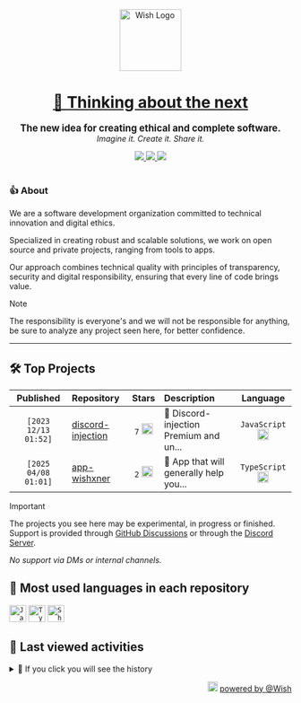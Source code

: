 <div align="center">
  <picture>
    <source srcset="https://cxn.vercel.app/imgs/logo/wish/wish-light.png" media="(prefers-color-scheme: dark)"/>
    <img src="https://cxn.vercel.app/imgs/logo/wish/wish-dark.png" alt="Wish Logo" height="110" loading="lazy" />
  </picture>

  <h1>
    <a href="https://github.com/wishware">
      💉 Thinking about the next
    </a>
  </h1>
</div>

<p align="center">
  <strong style="font-size: 1.2em;">The new idea for creating ethical and complete software.</strong><br/>
  <em>Imagine it. Create it. Share it.</em>
</p>

<div align="center">
  <a aria-label="Discord" href="https://discord.gg/A6Vu7gYE">
    <img src="https://img.shields.io/discord/903684797560397915?color=%23e3aef0&logo=discord&style=flat-square&logoColor=fff&label=Chat">
  </a>
  <a aria-label="Followers" href="https://github.com/orgs/wishware">
    <img src="https://img.shields.io/github/followers/wishware?color=%23e3aef0&logo=github&style=flat-square&logoColor=fff&label=Follow">
  </a>
  <a aria-label="Github Community" href="https://github.com/orgs/wishware/discussions">
    <img src="https://img.shields.io/badge/Community-Discussions-%23e3aef0?logo=github&style=flat-square&logoColor=fff">
  </a>
</div>
<br/>

### 👍 About

We are a software development organization committed to technical innovation and digital ethics.

Specialized in creating robust and scalable solutions, we work on open source and private projects, ranging from tools to apps. 

Our approach combines technical quality with principles of transparency, security and digital responsibility, ensuring that every line of code brings value.

> [!NOTE]  
> 
> The responsibility is everyone's and we will not be responsible for anything, be sure to analyze any project seen here, for better confidence. 

---

## 🛠 Top Projects

<!--repository:start-->
|            Published            | Repository                                                         |                                                                        Stars                                                                        | Description                            |                                                           Language                                                           |
| :-----------------------------: | :----------------------------------------------------------------- | :-------------------------------------------------------------------------------------------------------------------------------------------------: | :------------------------------------- | :--------------------------------------------------------------------------------------------------------------------------: |
| <code>[2023 12/13 01:52]</code> | [discord-injection](https://github.com/wishware/discord-injection) | <code>7</code> <img src="https://github.com/user-attachments/assets/320cf792-938e-491f-b54c-62b7c653ce31" alt="Star icon" height="20" width="20" /> | 💉 Discord-injection Premium and un... | <code>JavaScript</code> <img src="https://skillicons.dev/icons?i=javascript" alt="JavaScript icon" height="20" width="20" /> |
| <code>[2025 04/08 01:01]</code> | [app-wishxner](https://github.com/wishware/app-wishxner)           | <code>2</code> <img src="https://github.com/user-attachments/assets/320cf792-938e-491f-b54c-62b7c653ce31" alt="Star icon" height="20" width="20" /> | 📡 App that will generally help you... | <code>TypeScript</code> <img src="https://skillicons.dev/icons?i=typescript" alt="TypeScript icon" height="20" width="20" /> |
<!-- Last update: 2025-05-25T05:20:44.844Z -->
<!--repository:end-->

> [!IMPORTANT]  
>
> The projects you see here may be experimental, in progress or finished. 
> Support is provided through [GitHub Discussions](https://github.com/orgs/wishware/discussions/categories/general) or through the [Discord Server](https://discord.gg/A6Vu7gYE).
>
> *No support via DMs or internal channels.*  

## 📌 Most used languages in each repository

<!--languages:start-->
<code><img src="https://skillicons.dev/icons?i=javascript" alt="JavaScript icon" height="30" width="30" /></code>
<code><img src="https://skillicons.dev/icons?i=typescript" alt="TypeScript icon" height="30" width="30" /></code>
<code><img src="https://github.com/user-attachments/assets/76a9fd72-22ac-46f0-a3bd-d2a7dc1119f9" alt="Shell icon unknown" height="30" width="30" /></code>
<!-- Last update: 2025-05-25T05:20:45.403Z -->
<!--languages:end-->

## 📌 Last viewed activities

<!--activity:start-->
<details><summary>🎯 If you click you will see the history</summary>

`[2025 05/24 02:54]` 📝 Made `2` commits in [billoneta/kitsune](https://github.com/billoneta/kitsune)<br/>
`[2025 05/24 02:54]` 🎉 Merged PR [`#17`](https://github.com/billoneta/kitsune/pull/17 'chore(deps): update dependency semantic-release to v24.2.5') in [billoneta/kitsune](https://github.com/billoneta/kitsune)<br/>
`[2025 05/24 02:01]` 📝 Made `1` commit in [k4itrun/.github](https://github.com/k4itrun/.github)<br/>
`[2025 05/24 01:57]` 📝 Made `1` commit in [k4itrun/wish](https://github.com/k4itrun/wish)<br/>
`[2025 05/24 01:55]` 📝 Made `2` commits in [k4itrun/.github](https://github.com/k4itrun/.github)<br/>
`[2025 05/24 00:07]` 📝 Made `11` commits in [k4itrun/wish](https://github.com/k4itrun/wish)<br/>
`[2025 05/23 02:06]` 🎉 Merged PR [`#27`](https://github.com/k4itrun/wish/pull/27 'chore(deps): update dependency electron to v36.3.1') in [k4itrun/wish](https://github.com/k4itrun/wish)<br/>
`[2025 05/23 00:18]` 📝 Made `5` commits in [k4itrun/wish](https://github.com/k4itrun/wish)<br/>
`[2025 05/23 00:03]` 🎉 Merged PR [`#26`](https://github.com/k4itrun/wish/pull/26 'chore(deps): update dependency node-gyp to v11') in [k4itrun/wish](https://github.com/k4itrun/wish)<br/>
`[2025 05/23 00:01]` 📝 Made `2` commits in [k4itrun/wish](https://github.com/k4itrun/wish)<br/>
`[2025 05/22 22:51]` 📝 Made `2` commits in [k4itrun/.github](https://github.com/k4itrun/.github)<br/>
`[2025 05/22 22:15]` 📝 Made `1` commit in [k4itrun/.github](https://github.com/k4itrun/.github)<br/>
`[2025 05/22 17:24]` 📝 Made `1` commit in [billoneta/kitsune](https://github.com/billoneta/kitsune)<br/>
`[2025 05/20 01:23]` ❗️ Opened issue [`#4`](https://github.com/k4itrun/k4itrun/issues/4 'Temp Image Upload - 1747704210226') in [k4itrun/k4itrun](https://github.com/k4itrun/k4itrun)<br/>
`[2025 05/20 01:21]` ❗️ Opened issue [`#3`](https://github.com/k4itrun/k4itrun/issues/3 'Temp Image Upload - 1747704090122') in [k4itrun/k4itrun](https://github.com/k4itrun/k4itrun)

</details>
<!-- Last update: 2025-05-25T05:20:45.068Z -->
<!--activity:end-->

<p align="right">
  <picture>
    <source srcset="https://cxn.vercel.app/imgs/logo/wish/wish-light.png" media="(prefers-color-scheme: dark)"/>
    <img src="https://cxn.vercel.app/imgs/logo/wish/wish-dark.png" alt="Wish Logo" width="18" loading="lazy"/>
  </picture>
  <a href="https://github.com/wishware">powered by @Wish</a>
</p>